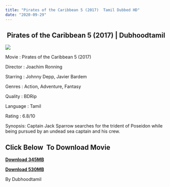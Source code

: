 ```yaml
---
title: "Pirates of the Caribbean 5 (2017)  Tamil Dubbed HD"
date: "2020-09-29"
---
```


##  Pirates of the Caribbean 5 (2017) | Dubhoodtamil

[![](https://1.bp.blogspot.com/-snI51_9DP4U/X3LrqgAUT4I/AAAAAAAACmI/ioaLsY5-tCIsW_tP0JxytXlS9pGpzFixwCNcBGAsYHQ/w349-h542/Pirates-Of-The-Caribbean-Poster-MyPosterCollection.com-45-659x1024.jpg)](https://1.bp.blogspot.com/-snI51_9DP4U/X3LrqgAUT4I/AAAAAAAACmI/ioaLsY5-tCIsW_tP0JxytXlS9pGpzFixwCNcBGAsYHQ/s1024/Pirates-Of-The-Caribbean-Poster-MyPosterCollection.com-45-659x1024.jpg)

Movie : Pirates of the Caribbean 5 (2017)

Director : Joachim Ronning

Starring : Johnny Depp, Javier Bardem

Genres : Action, Adventure, Fantasy 

Quality : BDRip 

Language : Tamil 

Rating : 6.8/10 

Synopsis: Captain Jack Sparrow searches for the trident of Poseidon while being pursued by an undead sea captain and his crew.

## **Click Below  To Download Movie**

**[Download 345MB](https://oncehelp.com/p-o-c-5-1)**

**[Download 530MB](https://oncehelp.com/p-o-c-5-2)**

By Dubhoodtamil
